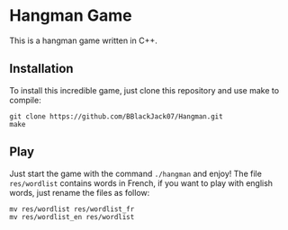 # Hangman Game
This is a hangman game written in C++.

## Installation
To install this incredible game, just clone this repository and use make to compile:
```
git clone https://github.com/BBlackJack07/Hangman.git
make
```

## Play
Just start the game with the command `./hangman` and enjoy!
The file `res/wordlist` contains words in French, if you want to play with english words, just rename the files as follow:
```
mv res/wordlist res/wordlist_fr
mv res/wordlist_en res/wordlist
```


